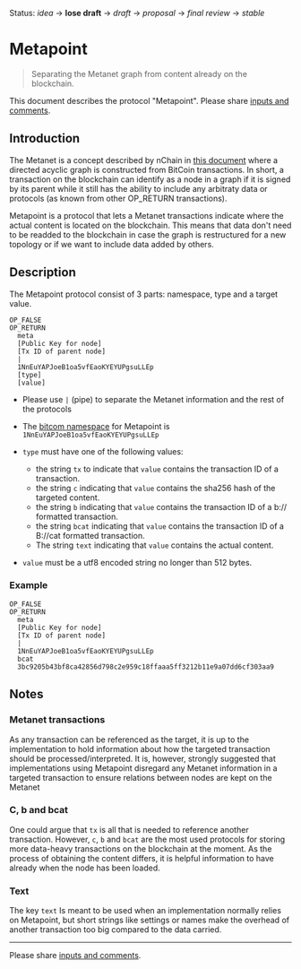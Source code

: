 Status: _idea_ → __lose draft__ → _draft_ → _proposal_ → _final review_ → _stable_

# Metapoint

> Separating the Metanet graph from content already on the blockchain.

This document describes the protocol "Metapoint". Please share [inputs and comments](https://github.com/bico-media/metapoint/issues/new).

## Introduction 

The Metanet is a concept described by nChain in [this document](https://drive.google.com/viewerng/viewer?url=https://nchain.com/app/uploads/2019/06/The-Metanet-Technical-Summary-v1.0.pdf) where a directed acyclic graph is constructed from BitCoin transactions. In short, a transaction on the blockchain can identify as a node in a graph if it is signed by its parent while it still has the ability to include any arbitraty data or protocols (as known from other OP_RETURN transactions).

Metapoint is a protocol that lets a Metanet transactions indicate where the actual content is located on the blockchain. This means that data don't need to be readded to the blockchain in case the graph is restructured for a new topology or if we want to include data added by others. 


## Description

The Metapoint protocol consist of 3 parts: namespace, type and a target value. 

```
OP_FALSE
OP_RETURN
  meta
  [Public Key for node]
  [Tx ID of parent node]  
  |
  1NnEuYAPJoeB1oa5vfEaoKYEYUPgsuLLEp
  [type]
  [value]
```

- Please use `|` (pipe) to separate the Metanet information and the rest of the protocols

- The [bitcom namespace](https://bterm.network/#address=1NnEuYAPJoeB1oa5vfEaoKYEYUPgsuLLEp) for Metapoint is `1NnEuYAPJoeB1oa5vfEaoKYEYUPgsuLLEp`

- `type` must have one of the following values:
  - the string `tx` to indicate that `value` contains the transaction ID of a transaction. 
  - the string `c` indicating that `value` contains the sha256 hash of the targeted content. 
  - the string `b` indicating that `value` contains the transaction ID of a b:// formatted transaction.
  - the string `bcat` indicating that `value` contains the transaction ID of a B://cat formatted transaction.
  - The string `text` indicating that `value` contains the actual content. 

- `value` must be a utf8 encoded string no longer than 512 bytes. 



### Example

```
OP_FALSE
OP_RETURN
  meta
  [Public Key for node]
  [Tx ID of parent node]  
  |
  1NnEuYAPJoeB1oa5vfEaoKYEYUPgsuLLEp
  bcat
  3bc9205b43bf8ca42856d798c2e959c18ffaaa5ff3212b11e9a07dd6cf303aa9
```

## Notes

### Metanet transactions

As any transaction can be referenced as the target, it is up to the implementation to hold information about how the targeted transaction should be processed/interpreted. It is, however, strongly suggested that implementations using Metapoint disregard any Metanet information in a targeted transaction to ensure relations between nodes are kept on the Metanet 

###  C, b and bcat 
One could argue that `tx` is all that is needed to reference another transaction. However, `c`, `b` and `bcat` are the most used protocols for storing more data-heavy transactions on the blockchain at the moment. As the process of obtaining the content differs, it is helpful information to have already when the node has been loaded. 

### Text
The key `text` Is meant to be used when an implementation normally relies on Metapoint, but short strings like settings or names make the overhead of another transaction too big compared to the data carried. 




----

Please share [inputs and comments](https://github.com/bico-media/metapoint/issues/new).



